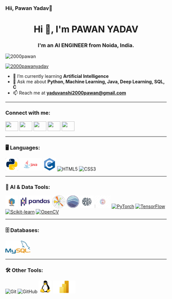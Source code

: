 ### Hii, Pawan Yadav👋

<h1 align="center">Hi 👋, I'm PAWAN YADAV</h1>
<h3 align="center">I'm an AI ENGINEER from Noida, India.</h3>

<p align="left"> <img src="https://komarev.com/ghpvc/?username=2000pawan&label=Profile%20views&color=0e75b6&style=flat" alt="2000pawan" /> </p>

<p align="left"> <a href="https://twitter.com/2000pawanyadav" target="blank"><img src="https://img.shields.io/twitter/follow/2000pawanyadav?logo=twitter&style=for-the-badge" alt="2000pawanyadav" /></a> </p>

- 🌱 I’m currently learning **Artificial Intelligence**
- 💬 Ask me about **Python, Machine Learning, Java, Deep Learning, SQL, C**
- 📫 Reach me at **yaduvanshi2000pawan@gmail.com**

---

### Connect with me:
<p align="left">
  <a href="https://twitter.com/2000pawanyadav" target="blank"><img src="https://raw.githubusercontent.com/rahuldkjain/github-profile-readme-generator/master/src/images/icons/Social/twitter.svg" height="30" width="40" /></a>
  <a href="https://linkedin.com/in/2000pawanyadav" target="blank"><img src="https://raw.githubusercontent.com/rahuldkjain/github-profile-readme-generator/master/src/images/icons/Social/linked-in-alt.svg" height="30" width="40" /></a>
  <a href="https://instagram.com/2000pawanyadav" target="blank"><img src="https://raw.githubusercontent.com/rahuldkjain/github-profile-readme-generator/master/src/images/icons/Social/instagram.svg" height="30" width="40" /></a>
  <a href="https://www.hackerrank.com/profile/yaduvanshi2000" target="blank"><img src="https://raw.githubusercontent.com/rahuldkjain/github-profile-readme-generator/master/src/images/icons/Social/hackerrank.svg" height="30" width="40" /></a>
  <a href="https://www.leetcode.com/2000pawan" target="blank"><img src="https://raw.githubusercontent.com/rahuldkjain/github-profile-readme-generator/master/src/images/icons/Social/leet-code.svg" height="30" width="40" /></a>
</p>

---

### 🖥️ Languages:
<p align="left">
  <img src="python.jpg" height="40" alt="Python" />
  <img src="img1.png" height="40" alt="Java" />
  <img src="https://raw.githubusercontent.com/devicons/devicon/master/icons/c/c-original.svg" height="40" alt="C" />
  <img src="https://cdn.jsdelivr.net/gh/devicons/devicon/icons/html5/html5-original.svg" height="40" alt="HTML5" />
  <img src="https://cdn.jsdelivr.net/gh/devicons/devicon/icons/css3/css3-original.svg" height="40" alt="CSS3" />
</p>

---

### 🤖 AI & Data Tools:
<p align="left">
  <img src="numpy.png" height="40" alt="NumPy" />
  <img src="Pandas.png" height="40" alt="Pandas" />
  <img src="mat.png" height="40" alt="Matplotlib" />
  <img src="seaborn.png" height="40" alt="Seaborn" />
  <img src="ml.png" height="40" alt="Machine Learning" />
  <img src="ds.jpg" height="40" alt="Data Science" />
  <a href="https://pytorch.org/" target="_blank"><img src="https://www.vectorlogo.zone/logos/pytorch/pytorch-icon.svg" height="40" alt="PyTorch" /></a>
  <a href="https://www.tensorflow.org" target="_blank"><img src="https://www.vectorlogo.zone/logos/tensorflow/tensorflow-icon.svg" height="40" alt="TensorFlow" /></a>
  <a href="https://scikit-learn.org/" target="_blank"><img src="https://upload.wikimedia.org/wikipedia/commons/0/05/Scikit_learn_logo_small.svg" height="40" alt="Scikit-learn" /></a>
  <a href="https://opencv.org/" target="_blank"><img src="https://www.vectorlogo.zone/logos/opencv/opencv-icon.svg" height="40" alt="OpenCV" /></a>
</p>

---

### 🗄️ Databases:
<p align="left">
  <img src="mysql.png" height="40" alt="MySQL" />
</p>

---

### 🛠️ Other Tools:
<p align="left">
  <img src="https://cdn.jsdelivr.net/gh/devicons/devicon/icons/git/git-original.svg" height="40" alt="Git" />
  <img src="https://skillicons.dev/icons?i=github" height="40" alt="GitHub" />
  <img src="https://raw.githubusercontent.com/devicons/devicon/master/icons/linux/linux-original.svg" height="40" alt="Linux" />
  <img src="power.jpg" height="40" alt="Power BI" />
</p>
